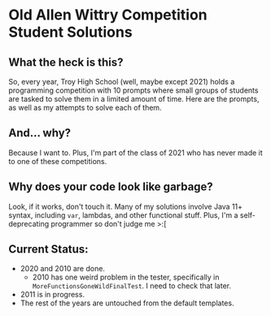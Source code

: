 # Old Allen Wittry Competition Student Solutions
## What the heck is this?
So, every year, Troy High School (well, maybe except 2021) holds a programming competition with 10 prompts where small groups of students are tasked to solve them in a limited amount of time. Here are the prompts, as well as my attempts to solve each of them.
## And... why?
Because I want to. Plus, I'm part of the class of 2021 who has never made it to one of these competitions.
## Why does your code look like garbage?
Look, if it works, don't touch it. Many of my solutions involve Java 11+ syntax, including ``var``, lambdas, and other functional stuff. Plus, I'm a self-deprecating programmer so don't judge me >:[

## Current Status:
- 2020 and 2010 are done.
  - 2010 has one weird problem in the tester, specifically in ``MoreFunctionsGoneWildFinalTest``. I need to check that later.
- 2011 is in progress.
- The rest of the years are untouched from the default templates.
